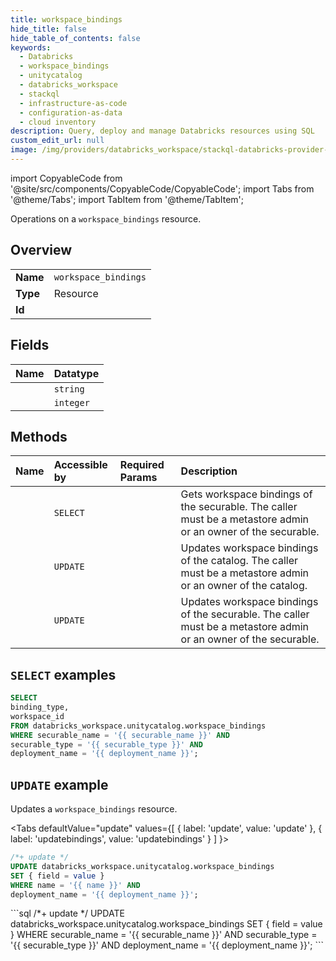```yaml
---
title: workspace_bindings
hide_title: false
hide_table_of_contents: false
keywords:
  - Databricks
  - workspace_bindings
  - unitycatalog
  - databricks_workspace
  - stackql
  - infrastructure-as-code
  - configuration-as-data
  - cloud inventory
description: Query, deploy and manage Databricks resources using SQL
custom_edit_url: null
image: /img/providers/databricks_workspace/stackql-databricks-provider-featured-image.png
---
```


import CopyableCode from '@site/src/components/CopyableCode/CopyableCode';
import Tabs from '@theme/Tabs';
import TabItem from '@theme/TabItem';

Operations on a <code>workspace_bindings</code> resource.  

## Overview
<table><tbody>
<tr><td><b>Name</b></td><td><code>workspace_bindings</code></td></tr>
<tr><td><b>Type</b></td><td>Resource</td></tr>
<tr><td><b>Id</b></td><td><CopyableCode code="databricks_workspace.unitycatalog.workspace_bindings" /></td></tr>
</tbody></table>

## Fields
| Name | Datatype |
|:-----|:---------|
| <CopyableCode code="binding_type" /> | `string` |
| <CopyableCode code="workspace_id" /> | `integer` |

## Methods
| Name | Accessible by | Required Params | Description |
|:-----|:--------------|:----------------|:------------|
| <CopyableCode code="getbindings" /> | `SELECT` | <CopyableCode code="securable_name, securable_type, deployment_name" /> | Gets workspace bindings of the securable. The caller must be a metastore admin or an owner of the securable. |
| <CopyableCode code="update" /> | `UPDATE` | <CopyableCode code="name, deployment_name" /> | Updates workspace bindings of the catalog. The caller must be a metastore admin or an owner of the catalog. |
| <CopyableCode code="updatebindings" /> | `UPDATE` | <CopyableCode code="securable_name, securable_type, deployment_name" /> | Updates workspace bindings of the securable. The caller must be a metastore admin or an owner of the securable. |

## `SELECT` examples

```sql
SELECT
binding_type,
workspace_id
FROM databricks_workspace.unitycatalog.workspace_bindings
WHERE securable_name = '{{ securable_name }}' AND
securable_type = '{{ securable_type }}' AND
deployment_name = '{{ deployment_name }}';
```

## `UPDATE` example

Updates a <code>workspace_bindings</code> resource.

<Tabs
    defaultValue="update"
    values={[
        { label: 'update', value: 'update' },
        { label: 'updatebindings', value: 'updatebindings' }
    ]
}>
<TabItem value="update">
```sql
/*+ update */
UPDATE databricks_workspace.unitycatalog.workspace_bindings
SET { field = value }
WHERE name = '{{ name }}' AND
deployment_name = '{{ deployment_name }}';
```
</TabItem>
<TabItem value="updatebindings">
```sql
/*+ update */
UPDATE databricks_workspace.unitycatalog.workspace_bindings
SET { field = value }
WHERE securable_name = '{{ securable_name }}' AND
securable_type = '{{ securable_type }}' AND
deployment_name = '{{ deployment_name }}';
```
</TabItem>
</Tabs>
